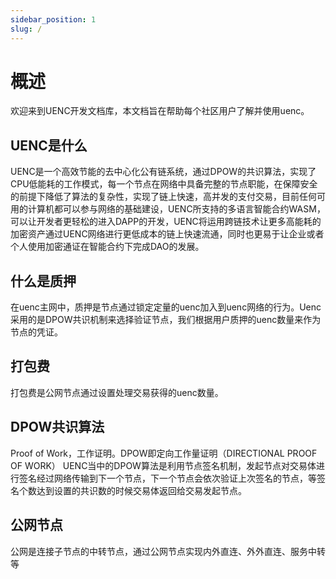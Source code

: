 ```yaml
---
sidebar_position: 1
slug: /
---
```


# 概述
欢迎来到UENC开发文档库，本文档旨在帮助每个社区用户了解并使用uenc。
## UENC是什么
 UENC是一个高效节能的去中心化公有链系统，通过DPOW的共识算法，实现了CPU低能耗的工作模式，每一个节点在网络中具备完整的节点职能，在保障安全的前提下降低了算法的复杂性，实现了链上快速，高并发的支付交易，目前任何可用的计算机都可以参与网络的基础建设，UENC所支持的多语言智能合约WASM，可以让开发者更轻松的进入DAPP的开发，UENC将运用跨链技术让更多高能耗的加密资产通过UENC网络进行更低成本的链上快速流通，同时也更易于让企业或者个人使用加密通证在智能合约下完成DAO的发展。
## 什么是质押
在uenc主网中，质押是节点通过锁定定量的uenc加入到uenc网络的行为。Uenc采用的是DPOW共识机制来选择验证节点，我们根据用户质押的uenc数量来作为节点的凭证。
## 打包费
打包费是公网节点通过设置处理交易获得的uenc数量。
## DPOW共识算法
Proof of Work，工作证明。DPOW即定向工作量证明（DIRECTIONAL PROOF OF WORK）
UENC当中的DPOW算法是利用节点签名机制，发起节点对交易体进行签名经过网络传输到下一个节点，下一个节点会依次验证上次签名的节点，等签名个数达到设置的共识数的时候交易体返回给交易发起节点。
## 公网节点
公网是连接子节点的中转节点，通过公网节点实现内外直连、外外直连、服务中转等



